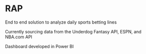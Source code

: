 # RAP

End to end solution to analyze daily sports betting lines

Currently sourcing data from the Underdog Fantasy API, ESPN, and NBA.com API

Dashboard developed in Power BI

